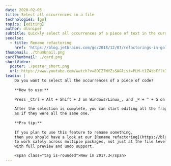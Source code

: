 ```yaml
---
date: 2020-02-05
title: Select all occurrences in a file 
technologies: [go]
topics: [editing]
author: dlsniper
subtitle: Quickly select all occurrences of a piece of text in the current file
seealso:
  - title: Rename refactoring
    href: 'https://blog.jetbrains.com/go/2018/12/07/refactorings-in-goland-rename-refactoring/'
thumbnail: ./thumbnail.png
cardThumbnail: ./card.png
shortVideo:
  poster: ./poster_short.png
  url: https://www.youtube.com/watch?v=8OIZ7WYZsSA&list=PLM-t1Z4tbFflkIOaap4P-BV30ZrZwrDld&index=7
leadin: |
    Do you want to select all the occurrences of a piece of code?
    
    **How to use:**
    
    Press _Ctrl + Alt + Shift + J on Windows/Linux_, and _⌘ + ^ + G on macOS_.
    
    After the selection is complete, you can start editing all the fragments
    as if they were all the same one.
    
    **Pro tip:**
    
    If you plan to use this feature to rename something,
    then you should have a look at our [Rename refactoring](https://blog.jetbrains.com/go/2018/12/07/refactorings-in-goland-rename-refactoring/), which is designed
    to work safely across multiple packages, not just at the file level,
    with full preview and undo support.

    <span class="tag is-rounded">New in 2017.3</span>
---
```

